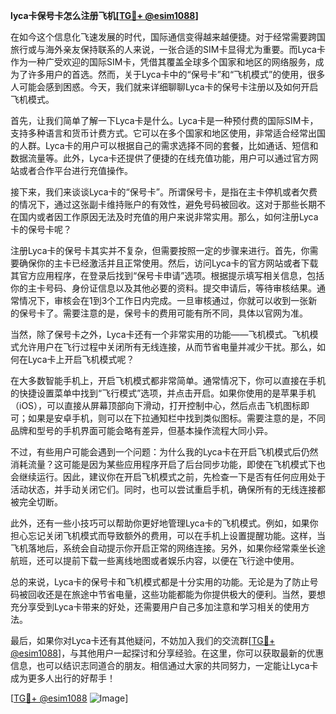 **lyca卡保号卡怎么注册飞机[[TG💪+ @esim1088](https://t.me/s/esim1088)]**

在如今这个信息化飞速发展的时代，国际通信变得越来越便捷。对于经常需要跨国旅行或与海外亲友保持联系的人来说，一张合适的SIM卡显得尤为重要。而Lyca卡作为一种广受欢迎的国际SIM卡，凭借其覆盖全球多个国家和地区的网络服务，成为了许多用户的首选。然而，关于Lyca卡中的“保号卡”和“飞机模式”的使用，很多人可能会感到困惑。今天，我们就来详细聊聊Lyca卡的保号卡注册以及如何开启飞机模式。

首先，让我们简单了解一下Lyca卡是什么。Lyca卡是一种预付费的国际SIM卡，支持多种语言和货币计费方式。它可以在多个国家和地区使用，非常适合经常出国的人群。Lyca卡的用户可以根据自己的需求选择不同的套餐，比如通话、短信和数据流量等。此外，Lyca卡还提供了便捷的在线充值功能，用户可以通过官方网站或者合作平台进行充值操作。

接下来，我们来谈谈Lyca卡的“保号卡”。所谓保号卡，是指在主卡停机或者欠费的情况下，通过这张副卡维持账户的有效性，避免号码被回收。这对于那些长期不在国内或者因工作原因无法及时充值的用户来说非常实用。那么，如何注册Lyca卡的保号卡呢？

注册Lyca卡的保号卡其实并不复杂，但需要按照一定的步骤来进行。首先，你需要确保你的主卡已经激活并且正常使用。然后，访问Lyca卡的官方网站或者下载其官方应用程序，在登录后找到“保号卡申请”选项。根据提示填写相关信息，包括你的主卡号码、身份证信息以及其他必要的资料。提交申请后，等待审核结果。通常情况下，审核会在1到3个工作日内完成。一旦审核通过，你就可以收到一张新的保号卡了。需要注意的是，保号卡的费用可能有所不同，具体以官网为准。

当然，除了保号卡之外，Lyca卡还有一个非常实用的功能——飞机模式。飞机模式允许用户在飞行过程中关闭所有无线连接，从而节省电量并减少干扰。那么，如何在Lyca卡上开启飞机模式呢？

在大多数智能手机上，开启飞机模式都非常简单。通常情况下，你可以直接在手机的快捷设置菜单中找到“飞行模式”选项，并点击开启。如果你使用的是苹果手机（iOS），可以直接从屏幕顶部向下滑动，打开控制中心，然后点击飞机图标即可；如果是安卓手机，则可以在下拉通知栏中找到类似图标。需要注意的是，不同品牌和型号的手机界面可能会略有差异，但基本操作流程大同小异。

不过，有些用户可能会遇到一个问题：为什么我的Lyca卡在开启飞机模式后仍然消耗流量？这可能是因为某些应用程序开启了后台同步功能，即使在飞机模式下也会继续运行。因此，建议你在开启飞机模式之前，先检查一下是否有任何应用处于活动状态，并手动关闭它们。同时，也可以尝试重启手机，确保所有的无线连接都被完全切断。

此外，还有一些小技巧可以帮助你更好地管理Lyca卡的飞机模式。例如，如果你担心忘记关闭飞机模式而导致额外的费用，可以在手机上设置提醒功能。这样，当飞机落地后，系统会自动提示你开启正常的网络连接。另外，如果你经常乘坐长途航班，还可以提前下载一些离线地图或者娱乐内容，以便在飞行途中使用。

总的来说，Lyca卡的保号卡和飞机模式都是十分实用的功能。无论是为了防止号码被回收还是在旅途中节省电量，这些功能都能为你提供极大的便利。当然，要想充分享受到Lyca卡带来的好处，还需要用户自己多加注意和学习相关的使用方法。

最后，如果你对Lyca卡还有其他疑问，不妨加入我们的交流群[[TG💪+ @esim1088](https://t.me/s/esim1088)]，与其他用户一起探讨和分享经验。在这里，你可以获取最新的优惠信息，也可以结识志同道合的朋友。相信通过大家的共同努力，一定能让Lyca卡成为更多人出行的好帮手！

[[TG💪+ @esim1088](https://t.me/s/esim1088) ![Image](https://i.postimg.cc/4NQfJmqS/Snipaste-2025-05-13-00-14-12.png)]
